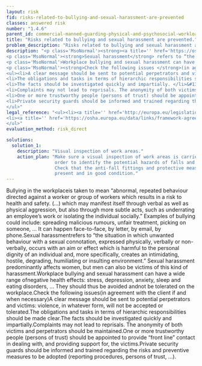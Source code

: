 ```yaml
---
layout: risk
fid: risks-related-to-bullying-and-sexual-harassment-are-prevented
classes: answered risk
number: "1.4.6"
parent_id: commercial-manned-guarding-physical-and-psychosocial-workload
title: "Risks related to bullying and sexual harassment are prevented."
problem_description: "Risks related to bullying and sexual harassment are not prevented."
description: "<p class='MsoNormal'><strong><a title='' href='https://osha.europa.eu/en/publications/factsheets/23/' rel='nofollow' target='_blank'>Bullying in the workplace</a></strong> is taken to mean “abnormal, repeated behaviour directed against a worker or group of workers which results in a risk to health and safety. (…) which may manifest itself through verbal as well as physical aggression, but also through more subtle acts, such as underrating an employee’s work or isolating the individual socially.” Examples of bullying could include: spreading malicious rumours, unfair treatment, picking on someone, ... It can happen face-to-face, by letter, by email, by phone.</p>&#13;
<p class='MsoNormal'><strong>Sexual harassment</strong> refers to “the situation in which unwanted behaviour with a sexual connotation, expressed physically, verbally or non-verbally, occurs with an aim or effect which is harmful to the personal dignity of an individual and, more specifically, creates an intimidating, hostile, degrading, humiliating or insulting environment.” Sexual harassment predominantly affects women, but men can also be victims of this kind of harassment.</p>&#13;
<p class='MsoNormal'>Workplace bullying and sexual harassment can have a wide range of <strong>negative health effects</strong>: stress, depression, anxiety, sleep and eating disorders, ... They should thus be avoided and <strong>not be tolerated on the workplace</strong>.</p>&#13;
<p class='MsoNormal'><strong>Check the following issues </strong>(in agreement with the client if and when necessary)</p>&#13;
<ul><li>A clear message should be sent to potential perpetrators and victims: violence, in whatever form, will not be accepted or tolerated. </li>&#13;
<li>The obligations and tasks in terms of hierarchic responsibilities should be made clear.</li>&#13;
<li>The facts should be investigated quickly and impartially. </li>&#13;
<li>Complaints may not lead to reprisals. The anonymity of both victims and perpetrators should be maintained.</li>&#13;
<li>One or more trustworthy people (persons of trust) should be appointed to provide “front line” contact in dealing with, and providing support for, the victims. </li>&#13;
<li>Private security guards should be informed and trained regarding the risks and preventive measures to be adopted (reporting procedures, persons of trust, ...).</li>&#13;
</ul>"
legal_reference: "<ul><li><a title='' href='http://europa.eu/legislation_summaries/employment_and_social_policy/health_hygiene_safety_at_work/c11113_en.htm' rel='nofollow' target='_blank'>89/391/CEE Implementing measures to improve the health and safety of workers (framework directive).</a></li>&#13;
<li><a title='' href='https://osha.europa.eu/data/links/framework-agreement-on-harassment-and-violence-at-work?utm_source=oshmail&amp;utm_medium=email&amp;utm_campaign=index_html' rel='nofollow' target='_blank'>Framework agreement on harassment and violence at work.</a></li>&#13;
</ul>"
evaluation_method: risk_direct

solutions:
  solution_1:
    description: "Visual inspection of work areas."
    action_plan: "Make sure a visual inspection of work areas is carried out in
                  order to identify the potential hazards of falls and slips.
                  Check that the anti-fall fittings and protective measures are
                  present and in good condition."
---
```

Bullying in the workplaceis taken to mean “abnormal, repeated behaviour
directed against a worker or group of workers which results in a risk to
health and safety. (…) which may manifest itself through verbal as well as
physical aggression, but also through more subtle acts, such as underrating an
employee’s work or isolating the individual socially.” Examples of bullying
could include: spreading malicious rumours, unfair treatment, picking on
someone, ... It can happen face-to-face, by letter, by email, by phone.Sexual
harassmentrefers to “the situation in which unwanted behaviour with a sexual
connotation, expressed physically, verbally or non-verbally, occurs with an
aim or effect which is harmful to the personal dignity of an individual and,
more specifically, creates an intimidating, hostile, degrading, humiliating or
insulting environment.” Sexual harassment predominantly affects women, but men
can also be victims of this kind of harassment.Workplace bullying and sexual
harassment can have a wide range ofnegative health effects: stress,
depression, anxiety, sleep and eating disorders, ... They should thus be
avoided andnot be tolerated on the workplace.Check the following issues(in
agreement with the client if and when necessary)A clear message should be sent
to potential perpetrators and victims: violence, in whatever form, will not be
accepted or tolerated.The obligations and tasks in terms of hierarchic
responsibilities should be made clear.The facts should be investigated quickly
and impartially.Complaints may not lead to reprisals. The anonymity of both
victims and perpetrators should be maintained.One or more trustworthy people
(persons of trust) should be appointed to provide “front line” contact in
dealing with, and providing support for, the victims.Private security guards
should be informed and trained regarding the risks and preventive measures to
be adopted (reporting procedures, persons of trust, ...).


